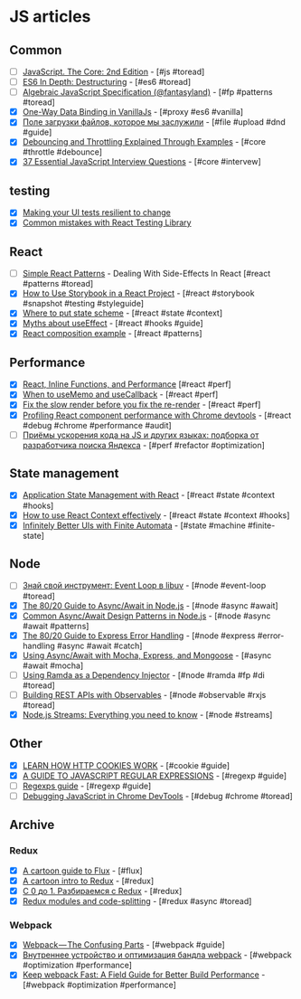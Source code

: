 # JS articles

## Common

- [ ] [JavaScript. The Core: 2nd Edition](http://dmitrysoshnikov.com/ecmascript/javascript-the-core-2nd-edition/) - [#js #toread]
- [ ] [ES6 In Depth: Destructuring](https://hacks.mozilla.org/2015/05/es6-in-depth-destructuring/) - [#es6 #toread]
- [ ] [Algebraic JavaScript Specification (@fantasyland)](https://github.com/fantasyland/fantasy-land) - [#fp #patterns #toread]
- [x] [One-Way Data Binding in VanillaJs](https://jack.ofspades.com/frameworkless-javascript-part-3-one-way-data-binding/) - [#proxy #es6 #vanilla]
- [x] [Поле загрузки файлов, которое мы заслужили](https://habr.com/post/423035/) - [#file #upload #dnd #guide]
- [x] [Debouncing and Throttling Explained Through Examples](https://css-tricks.com/debouncing-throttling-explained-examples/) - [#core #throttle #debounce]
- [x] [37 Essential JavaScript Interview Questions](https://www.toptal.com/javascript/interview-questions) - [#core #intervew]

## testing

- [x] [Making your UI tests resilient to change](https://kentcdodds.com/blog/making-your-ui-tests-resilient-to-change)
- [x] [Common mistakes with React Testing Library](https://kentcdodds.com/blog/common-mistakes-with-react-testing-library)

## React

- [ ] [Simple React Patterns](https://lucasmreis.github.io/blog/simple-react-patterns/) - Dealing With Side-Effects In React [#react #patterns #toread]
- [x] [How to Use Storybook in a React Project](https://blog.bam.tech/developper-news/use-storybook-react-project) - [#react #storybook #snapshot #testing #styleguide]
- [x] [Where to put state scheme](https://kentcdodds.com/static/f14c2d3af9a01a178dd70ab1e2449180/a6d66/where-to-put-state.png) - [#react #state #context]
- [x] [Myths about useEffect](https://epicreact.dev/myths-about-useeffect/) - [#react #hooks #guide]
- [x] [React composition example](https://epicreact.dev/one-react-mistake-thats-slowing-you-down/) - [#react #patterns]

## Performance

- [x] [React, Inline Functions, and Performance](https://medium.com/@ryanflorence/react-inline-functions-and-performance-bdff784f5578) [#react #perf]
- [x] [When to useMemo and useCallback](https://kentcdodds.com/blog/usememo-and-usecallback) - [#react #perf]
- [x] [Fix the slow render before you fix the re-render](https://kentcdodds.com/blog/fix-the-slow-render-before-you-fix-the-re-render) - [#react #perf]
- [x] [Profiling React component performance with Chrome devtools](https://calibreapp.com/blog/react-performance-profiling-optimization) - [#react #debug #chrome #performance #audit]
- [ ] [Приёмы ускорения кода на JS и других языках: подборка от разработчика поиска Яндекса](https://habr.com/ru/company/yandex/blog/570914/) - [#perf #refactor #optimization]

## State management

- [x] [Application State Management with React](https://kentcdodds.com/blog/application-state-management-with-react) - [#react #state #context #hooks]
- [x] [How to use React Context effectively](https://kentcdodds.com/blog/how-to-use-react-context-effectively) - [#react #state #context #hooks]
- [x] [Infinitely Better UIs with Finite Automata](http://slides.com/davidkhourshid/finite-state-machines) - [#state #machine #finite-state]

## Node

- [ ] [Знай свой инструмент: Event Loop в libuv](https://habrahabr.ru/post/336498/.com) - [#node #event-loop #toread]
- [x] [The 80/20 Guide to Async/Await in Node.js](http://thecodebarbarian.com/80-20-guide-to-async-await-in-node.js) - [#node #async #await]
- [x] [Common Async/Await Design Patterns in Node.js](http://thecodebarbarian.com/common-async-await-design-patterns-in-node.js.html) - [#node #async #await #patterns]
- [x] [The 80/20 Guide to Express Error Handling](http://thecodebarbarian.com/80-20-guide-to-express-error-handling.html) - [#node #express #error-handling #async #await #catch]
- [x] [Using Async/Await with Mocha, Express, and Mongoose](http://thecodebarbarian.com/using-async-await-with-mocha-express-and-mongoose.html) - [#async #await #mocha]
- [ ] [Using Ramda as a Dependency Injector](http://thecodebarbarian.com/using-ramda-as-a-dependency-injector) - [#node #ramda #fp #di #toread]
- [ ] [Building REST APIs with Observables](http://thecodebarbarian.com/rest-apis-with-observables.html) - [#node #observable #rxjs #toread]
- [x] [Node.js Streams: Everything you need to know](https://www.freecodecamp.org/news/node-js-streams-everything-you-need-to-know-c9141306be93/) - [#node #streams]

## Other

- [x] [LEARN HOW HTTP COOKIES WORK](https://flaviocopes.com/cookies) - [#cookie #guide]
- [x] [A GUIDE TO JAVASCRIPT REGULAR EXPRESSIONS](https://flaviocopes.com/javascript-regular-expressions/) - [#regexp #guide]
- [ ] [Regexps guide](https://developer.mozilla.org/ru/docs/Web/JavaScript/Guide/Regular_Expressions) - [#regexp #guide]
- [ ] [Debugging JavaScript in Chrome DevTools](https://developers.google.com/web/tools/chrome-devtools/javascript/) - [#debug #chrome #toread]

## Archive

### Redux

- [x] [A cartoon guide to Flux](https://code-cartoons.com/articles/a-cartoon-guide-to-flux/) - [#flux]
- [x] [A cartoon intro to Redux](https://code-cartoons.com/articles/a-cartoon-intro-to-redux/) - [#redux]
- [x] [С 0 до 1. Разбираемся с Redux](https://habrahabr.ru/post/269831/) - [#redux]
- [x] [Redux modules and code-splitting](http://nicolasgallagher.com/redux-modules-and-code-splitting/) - [#redux #async #toread]

### Webpack

- [x] [Webpack — The Confusing Parts](https://medium.com/@rajaraodv/webpack-the-confusing-parts-58712f8fcad9) - [#webpack #guide]
- [x] [Внутреннее устройство и оптимизация бандла webpack](https://habrahabr.ru/company/jugru/blog/342842/.com) - [#webpack #optimization #performance]
- [x] [Keep webpack Fast: A Field Guide for Better Build Performance](https://slack.engineering/keep-webpack-fast-a-field-guide-for-better-build-performance-f56a5995e8f1) - [#webpack #optimization #performance]
